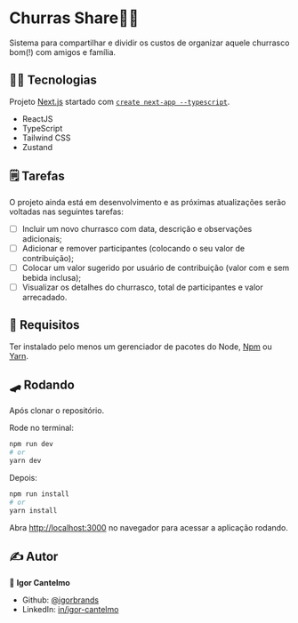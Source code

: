 # Churras Share🥩🍻

Sistema para compartilhar e dividir os custos de organizar aquele churrasco bom(!) com amigos e família.

## 🧑‍💻 Tecnologias

Projeto [Next.js](https://nextjs.org/) startado com [`create next-app --typescript`](https://github.com/vercel/next.js/tree/canary/packages/create-next-app).

- ReactJS
- TypeScript
- Tailwind CSS
- Zustand

## 🗒️ Tarefas

O projeto ainda está em desenvolvimento e as próximas atualizações serão voltadas nas seguintes tarefas:

- [ ] Incluir um novo churrasco com data, descrição e observações adicionais;
- [ ] Adicionar e remover participantes (colocando o seu valor de contribuição);
- [ ] Colocar um valor sugerido por usuário de contribuição (valor com e sem bebida inclusa);
- [ ] Visualizar os detalhes do churrasco, total de participantes e valor arrecadado.

## 💾 Requisitos

Ter instalado pelo menos um gerenciador de pacotes do Node, [Npm](https://www.npmjs.com/) ou [Yarn](https://yarnpkg.com/).

## 🛹 Rodando

Após clonar o repositório.

Rode no terminal:

```bash
npm run dev
# or
yarn dev
```

Depois:

```bash
npm run install
# or
yarn install
```

Abra [http://localhost:3000](http://localhost:3000) no navegador para acessar a aplicação rodando.

## ✍️ Autor

👤 **Igor Cantelmo**

- Github: [@igorbrands](https://github.com/igorbrands)
- LinkedIn: [in/igor-cantelmo](https://www.linkedin.com/in/igor-cantelmo/)
